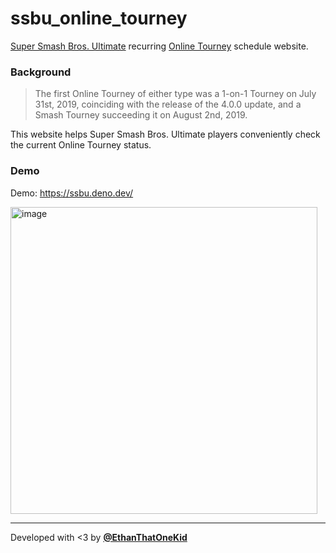 # ssbu_online_tourney

[Super Smash Bros. Ultimate](https://www.ssbwiki.com/Super_Smash_Bros._Ultimate)
recurring [Online Tourney](https://www.ssbwiki.com/Online_Tourney) schedule
website.

### Background

> The first Online Tourney of either type was a 1-on-1 Tourney on July 31st,
> 2019, coinciding with the release of the 4.0.0 update, and a Smash Tourney
> succeeding it on August 2nd, 2019.

This website helps Super Smash Bros. Ultimate players conveniently check the
current Online Tourney status.

### Demo

Demo: <https://ssbu.deno.dev/>

<a href="https://ssbu.deno.dev/"><img width="491" alt="image" src="https://github.com/EthanThatOneKid/ssbu_online_tourney/assets/31261035/d1be54d4-840c-4876-b857-744c9320254e"></a>

---

Developed with <3 by [**@EthanThatOneKid**](https://etok.codes/)
